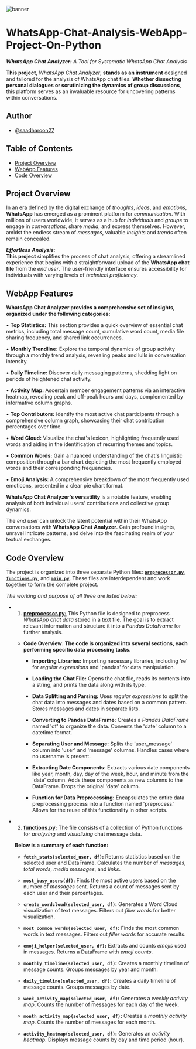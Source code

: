 ![banner](Assets/Banner.jpg)

# WhatsApp-Chat-Analysis-WebApp-Project-On-Python
***WhatsApp Chat Analyzer:** A Tool for Systematic WhatsApp Chat Analysis* <br>

**This project**, _WhatsApp Chat Analyzer_, **stands as an instrument** designed and tailored for the analysis of WhatsApp chat files. **Whether dissecting personal dialogues or scrutinizing the dynamics of group discussions**, this platform serves as an invaluable resource for uncovering patterns within conversations.

## Author
- [@saadharoon27](https://github.com/saadharoon27)

## Table of Contents
- [Project Overview](#project-overview)
- [WebApp Features](#webapp-features)
- [Code Overview](#code-overview)

## Project Overview
In an era defined by the digital exchange of *thoughts*, *ideas*, and *emotions*, **WhatsApp** has emerged as a prominent platform for *communication*. With millions of users worldwide, it serves as a hub for *individuals* and *groups* to engage in *conversations*, share *media*, and express themselves. However, amidst the endless stream of *messages*, valuable *insights* and *trends* often remain concealed. <br>

***Effortless Analysis:*** <br>
**This project** simplifies the process of chat analysis, offering a streamlined experience that begins with a straightforward upload of the **WhatsApp chat file** from the *end user*. The user-friendly interface ensures accessibility for individuals with varying levels of *technical proficiency*.

## WebApp Features
**WhatsApp Chat Analyzer provides a comprehensive set of insights, organized under the following categories:** <br>

• **Top Statistics:** This section provides a quick overview of essential chat metrics, including total message count, cumulative word count, media file sharing frequency, and shared link occurrences.

• **Monthly Trendline:** Explore the temporal dynamics of group activity through a monthly trend analysis, revealing peaks and lulls in conversation intensity.

• **Daily Timeline:** Discover daily messaging patterns, shedding light on periods of heightened chat activity.

• **Activity Map:** Ascertain member engagement patterns via an interactive heatmap, revealing peak and off-peak hours and days, complemented by informative column graphs.

• **Top Contributors:** Identify the most active chat participants through a comprehensive column graph, showcasing their chat contribution percentages over time.

• **Word Cloud:** Visualize the chat's lexicon, highlighting frequently used words and aiding in the identification of recurring themes and topics.

• **Common Words:** Gain a nuanced understanding of the chat's linguistic composition through a bar chart depicting the most frequently employed words and their corresponding frequencies.

• **Emoji Analysis:** A comprehensive breakdown of the most frequently used emoticons, presented in a clear pie chart format.

**WhatsApp Chat Analyzer's versatility** is a notable feature, enabling analysis of both individual users' contributions and collective group dynamics. <br>

The *end user* can unlock the latent potential within their WhatsApp conversations with **WhatsApp Chat Analyzer**. Gain profound insights, unravel intricate patterns, and delve into the fascinating realm of your textual exchanges.

## Code Overview
The project is organized into three separate Python files: [**`preprocessor.py`**](https://github.com/saadharoon27/WhatsApp-Chat-Analysis-WebApp-Project-On-Python/blob/3dc092694a95d3d8f74cb0afdfab770f13a43027/preprocessor.py), [**`functions.py`**](https://github.com/saadharoon27/WhatsApp-Chat-Analysis-WebApp-Project-On-Python/blob/3dc092694a95d3d8f74cb0afdfab770f13a43027/functions.py), and [**`main.py`**](https://github.com/saadharoon27/WhatsApp-Chat-Analysis-WebApp-Project-On-Python/blob/3dc092694a95d3d8f74cb0afdfab770f13a43027/main.py). These files are interdependent and work together to form the complete project.

_The working and purpose of all three are listed below:_

- 1. [**preprocessor.py:**](https://github.com/saadharoon27/WhatsApp-Chat-Analysis-WebApp-Project-On-Python/blob/3dc092694a95d3d8f74cb0afdfab770f13a43027/preprocessor.py) This Python file is designed to preprocess *WhatsApp chat data* stored in a text file. The goal is to extract relevant information and structure it into a *Pandas DataFrame* for further analysis.

  - **Code Overview: The code is organized into several sections, each performing specific data processing tasks.**
    
    - **Importing Libraries:** Importing necessary libraries, including 're' for *regular expressions* and 'pandas' for data manipulation.
    
    - **Loading the Chat File:** Opens the chat file, reads its contents into a string, and prints the data along with its type.
    
    - **Data Splitting and Parsing:** Uses *regular expressions* to split the chat data into messages and dates based on a common pattern. Stores messages and dates in separate lists.
    
    - **Converting to Pandas DataFrame:** Creates a *Pandas DataFrame* named 'df' to organize the data. Converts the 'date' column to a datetime format.
    
    - **Separating User and Message:** Splits the 'user_message' column into 'user' and 'message' columns. Handles cases where no username is present.
    
    - **Extracting Date Components:** Extracts various date components like year, month, day, day of the week, hour, and minute from the 'date' column. Adds these components as new columns to the DataFrame. Drops the original 'date' column.
    
    - **Function for Data Preprocessing:** Encapsulates the entire data preprocessing process into a function named 'preprocess.' Allows for the reuse of this functionality in other scripts.

- 2. [**functions.py:**](https://github.com/saadharoon27/WhatsApp-Chat-Analysis-WebApp-Project-On-Python/blob/3dc092694a95d3d8f74cb0afdfab770f13a43027/functions.py) The file consists of a collection of Python functions for *analyzing* and *visualizing* chat message data. <br>

  **Below is a summary of each function:**

    - **`fetch_stats(selected_user, df)`:** Returns statistics based on the selected user and DataFrame. Calculates the number of *messages*, *total words*, *media messages*, and *links*.

    - **`most_busy_users(df)`:** Finds the most active users based on the number of *messages* sent. Returns a count of messages sent by each user and their percentages.
  
    - **`create_wordcloud(selected_user, df)`:** Generates a Word Cloud visualization of text messages. Filters out *filler words* for better visualization.
  
    - **`most_common_words(selected_user, df)`:** Finds the most common words in text messages. Filters out *filler words* for accurate results.
  
    - **`emoji_helper(selected_user, df)`:** Extracts and counts *emojis* used in messages. Returns a DataFrame with *emoji counts*.
  
    - **`monthly_timeline(selected_user, df)`:** Creates a monthly timeline of message counts. Groups messages by year and month.
  
    - **`daily_timeline(selected_user, df)`:** Creates a daily timeline of message counts. Groups messages by date.
  
    - **`week_activity_map(selected_user, df)`:** Generates a *weekly activity map*. Counts the number of messages for each day of the week.
  
    - **`month_activity_map(selected_user, df)`:** Creates a *monthly activity map*. Counts the number of messages for each month.
  
    - **`activity_heatmap(selected_user, df)`:** Generates an *activity heatmap*. Displays message counts by day and time period (hour).
